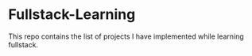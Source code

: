 # Fullstack-Learning
This repo contains the list of projects I have implemented while learning fullstack.

